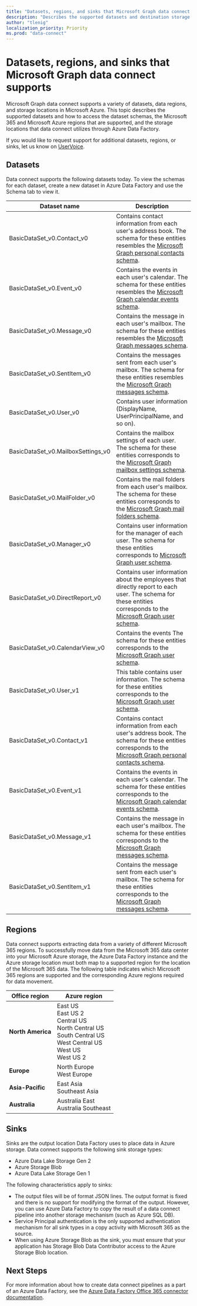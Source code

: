 ```yaml
---
title: "Datasets, regions, and sinks that Microsoft Graph data connect supports"
description: "Describes the supported datasets and destination storage types that can be used with Microsoft Graph data connect."
author: "tlenig"
localization_priority: Priority
ms.prod: "data-connect"
---
```


# Datasets, regions, and sinks that Microsoft Graph data connect supports

Microsoft Graph data connect supports a variety of datasets, data regions, and storage locations in Microsoft Azure. This topic describes the supported datasets and how to access the dataset schemas, the Microsoft 365 and Microsoft Azure regions that are supported, and the storage locations that data connect utilizes through Azure Data Factory.

If you would like to request support for additional datasets, regions, or sinks, let us know on [UserVoice](https://techcommunity.microsoft.com/t5/microsoft-365-developer-platform/idb-p/Microsoft365DeveloperPlatform/label-name/Microsoft%20Graph).

## Datasets

Data connect supports the following datasets today. To view the schemas for each dataset, create a new dataset in Azure Data Factory and use the Schema tab to view it. 

|Dataset name|Description|
|-------------|-----------|
|BasicDataSet_v0.Contact_v0|Contains contact information from each user's address book. The schema for these entities resembles the [Microsoft Graph personal contacts schema](/graph/api/resources/contact).| 
|BasicDataSet_v0.Event_v0|Contains the events in each user's calendar. The schema for these entities resembles the [Microsoft Graph calendar events schema](/graph/api/resources/event).| 
|BasicDataSet_v0.Message_v0|Contains the message in each user's mailbox. The schema for these entities resembles the [Microsoft Graph messages schema](/graph/api/resources/message).| 
|BasicDataSet_v0.SentItem_v0|Contains the messages sent from each user's mailbox. The schema for these entities resembles the [Microsoft Graph messages schema](/graph/api/resources/message).| 
|BasicDataSet_v0.User_v0|Contains user information (DisplayName, UserPrincipalName, and so on).| 
|BasicDataSet_v0.MailboxSettings_v0|Contains the mailbox settings of each user. The schema for these entities corresponds to the [Microsoft Graph mailbox settings schema](/graph/api/resources/mailboxsettings?view=graph-rest-1.0).| 
|BasicDataSet_v0.MailFolder_v0|Contains the mail folders from each user's mailbox. The schema for these entities corresponds to the [Microsoft Graph mail folders schema](/graph/api/resources/mailfolder).|
|BasicDataSet_v0.Manager_v0|Contains user information for the manager of each user. The schema for these entities corresponds to [Microsoft Graph user schema](/graph/api/resources/user).|
|BasicDataSet_v0.DirectReport_v0|Contains user information about the employees that directly report to each user. The schema for these entities corresponds to the [Microsoft Graph user schema](/graph/api/resources/user).|
|BasicDataSet_v0.CalendarView_v0|Contains the events  The schema for these entities corresponds to the [Microsoft Graph user schema](https://developer.microsoft.com/graph/docs/api-reference/v1.0/resources/events).|
|BasicDataSet_v0.User_v1|This table contains user information. The schema for these entities corresponds to the [Microsoft Graph user schema](/graph/api/resources/user).|
|BasicDataSet_v0.Contact_v1|Contains contact information from each user's address book. The schema for these entities corresponds to the [Microsoft Graph personal contacts schema](/graph/api/resources/contact).|
|BasicDataSet_v0.Event_v1|Contains the events in each user's calendar. The schema for these entities corresponds to the [Microsoft Graph calendar events schema](/graph/api/resources/event).|
|BasicDataSet_v0.Message_v1|Contains the message in each user's mailbox. The schema for these entities corresponds to the [Microsoft Graph messages schema](/graph/api/resources/message).|
|BasicDataSet_v0.SentItem_v1|Contains the message sent from each user's mailbox. The schema for these entities corresponds to the [Microsoft Graph messages schema](/graph/api/resources/message).|

## Regions

Data connect supports extracting data from a variety of different Microsoft 365 regions. To successfully move data from the Microsoft 365 data center into your Microsoft Azure storage, the Azure Data Factory instance and the Azure storage location must both map to a supported region for the location of the Microsoft 365 data. The following table indicates which Microsoft 365 regions are supported and the corresponding Azure regions required for data movement. 

| Office region                    | Azure region                                |
|----------------------------------|---------------------------------------------|
| **North America**                | East US<br/>East US 2<br/>Central US<br/>North Central US<br/>South Central US<br/>West Central US<br/>West US<br/>West US 2|
| **Europe**                       | North Europe<br/>West Europe|
| **Asia-Pacific**                 | East Asia<br/>Southeast Asia|
| **Australia**                    | Australia East<br/>Australia Southeast|

## Sinks

Sinks are the output location Data Factory uses to place data in Azure storage. Data connect supports the following sink storage types:

- Azure Data Lake Storage Gen 2
- Azure Storage Blob
- Azure Data Lake Storage Gen 1

The following characteristics apply to sinks: 

- The output files will be of format JSON lines. The output format is fixed and there is no support for modifying the format of the output. However, you can use Azure Data Factory to copy the result of a data connect pipeline into another storage mechanism (such as Azure SQL DB).
- Service Principal authentication is the only supported authentication mechanism for all sink types in a copy activity with Microsoft 365 as the source.
- When using Azure Storage Blob as the sink, you must ensure that your application has Storage Blob Data Contributor access to the Azure Storage Blob location.

## Next Steps

For more information about how to create data connect pipelines as a part of an Azure Data Factory, see the [Azure Data Factory Office 365 connector documentation](/azure/data-factory/connector-office-365).